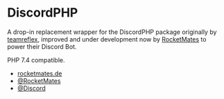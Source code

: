 DiscordPHP
====

A drop-in replacement wrapper for the DiscordPHP package originally by [teamreflex](https://github.com/teamreflex), improved and under development now by [RocketMates](https://github.com/rocketmates) to power their Discord Bot.

PHP 7.4 compatible.

- [rocketmates.de](https://rocketmates.de)
- [@RocketMates](https://twitter.com/RocketMates)
- [@Discord](http://twitter.com/Discord)
